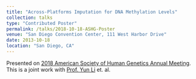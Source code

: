 ```yaml
---
title: "Across-Platforms Imputation for DNA Methylation Levels"
collection: talks
type: "Contributed Poster"
permalink: /talks/2018-10-18-ASHG-Poster
venue: "San Diego Convention Center, 111 West Harbor Drive"
date: 2013-10-18
location: "San Diego, CA"
---
```


Presented on [2018 American Society of Human Genetics Annual Meeting](http://www.ashg.org/2018meeting/).
This is a joint work with [Prof. Yun Li](https://yunliweb.its.unc.edu/) et. al.

